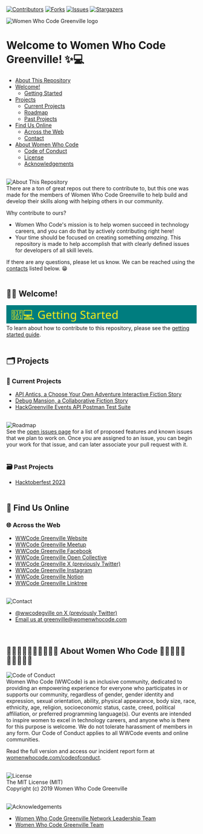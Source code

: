 [![Contributors][contributors-shield]][contributors-url]
[![Forks][forks-shield]][forks-url]
[![Issues][issues-shield]][issues-url]
[![Stargazers][stars-shield]][stars-url]

![Women Who Code Greenville logo](assets/readme/greenville_teal_logo.png)

# Welcome to Women Who Code Greenville! ✨💻
<!-- TABLE OF CONTENTS -->
* [About This Repository](#about-this-Repository)
* [Welcome!](#welcome)
  * [Getting Started](#getting-started)
* [Projects](#projects)
  * [Current Projects](#current-projects)
  * [Roadmap](#roadmap)
  * [Past Projects](#past-projects)
* [Find Us Online](#find-us-online)
  * [Across the Web](#across-the-web)
  * [Contact](#contact)
* [About Women Who Code](#about-women-who-code)
  * [Code of Conduct](#code-of-conduct)
  * [License](#license)
  * [Acknowledgements](#acknowledgements)
<br/> <br/>

<!-- ABOUT THIS REPOSITORY -->
<span id='about-this-repository'>![About This Repository][about-heading]</span> <br/> 
There are a ton of great repos out there to contribute to, but this one was made for the members of Women Who Code Greenville to help build and develop their skills along with helping others in our community.

Why contribute to ours?
- Women Who Code's mission is to help women succeed in technology careers, and you can do that by actively contributing right here!
- Your time should be focused on creating something _amazing_.  This repository is made to help accomplish that with clearly defined issues for developers of all skill levels.

If there are any questions, please let us know.  We can be reached using the [contacts](#contact) listed below. 😁
<br/> <br/>

<!-- WELCOME! -->
## 👋🏼 Welcome!
<span id="welcome"></span>
<span id="getting-started">![Getting Started][getting-started-heading]</span> <br/> 
To learn about how to contribute to this repository, please see the [getting started guide](./Gettingstarted.md).
<br/> <br/>

<!-- PROJECTS -->
## 🗂️ Projects
<span id="projects"></span>

<!-- CURRENT PROJECTS -->
### 🌟 Current Projects
<span id="current-projects"></span>
- [API Antics, a Choose Your Own Adventure Interactive Fiction Story](API-Antics-Interactive-Fiction-Project)
- [Debug Mansion, a Collaborative Fiction Story](https://github.com/WomenWhoCode/WWCodeGreenville/wiki/Debug-Mansion,-a-Collaborative-Fiction-Story)
- [HackGreenville Events API Postman Test Suite](https://github.com/WomenWhoCode/WWCodeGreenville/wiki/HackGreenville-Events-API-Postman-Test-Suite)
<br/> <br/>

<!-- ROADMAP -->
<span id='roadmap'>![Roadmap][roadmap-heading]</span> <br/> 
See the [open issues page](https://github.com/WomenWhoCode/WWCodeGreenville/issues) for a list of proposed features and known issues that we plan to work on.  Once you are assigned to an issue, you can begin your work for that issue, and can later associate your pull request with it.
<br/> <br/>

<!-- PAST PROJECTS -->
### 🗃️ Past Projects
<span id="past-projects"></span>
* [Hacktoberfest 2023](https://github.com/WomenWhoCode/WWCodeGreenville/wiki/Hacktoberfest-2023)
<br/> <br/>

<!-- FIND US ONLINE -->
## 🔗 Find Us Online
<span id="find-us-online"></span>

### 🌐 Across the Web
<span id="across-the-web"></span>
- [WWCode Greenville Website](https://www.womenwhocode.com/network/greenville/)
- [WWCode Greenville Meetup](https://www.meetup.com/women-who-code-greenville/)
- [WWCode Greenville Facebook](https://www.facebook.com/groups/womenwhocodegreenville/)
- [WWCode Greenville Open Collective](https://opencollective.com/wwcodegreenville)
- [WWCode Greenville X (previously Twitter)](https://twitter.com/WWCodeGville)
- [WWCode Greenville Instagram](https://www.instagram.com/wwcodegville/)
- [WWCode Greenville Notion](https://wwcode.notion.site/Women-Who-Code-Greenville-02e4990c6f814dccb92cf24da404b4b8)
- [WWCode Greenville Linktree](https://linktr.ee/wwcodegville)
<br/> <br/>

<!-- CONTACT -->
<span id='contact'>![Contact][contact-heading]</span> <br/> 
- [@wwcodegville on X (previously Twitter)](https://twitter.com/WWCodeGville)
- [Email us at greenville@womenwhocode.com](mailto:greenville@womenwhocode.com) <br/>
<br/> <br/>

<!-- ABOUT WOMEN WHO CODE -->
## 👩🏼‍🎤👩‍🔬🧞‍♀️🧚🏽‍♀️ About Women Who Code 👩🏾‍💼🧕🏼🦹🏻‍♀️🧙‍♀️
<span id="about-women-who-code"></span>

<!-- CODE OF CONDUCT -->
<span id='code-of-conduct'>![Code of Conduct][code-of-conduct-heading]</span> <br/> 
Women Who Code (WWCode) is an inclusive community, dedicated to providing an empowering experience for everyone who participates in or supports our community, regardless of gender, gender identity and expression, sexual orientation, ability, physical appearance, body size, race, ethnicity, age, religion, socioeconomic status, caste, creed, political affiliation, or preferred programming language(s).  Our events are intended to inspire women to excel in technology careers, and anyone who is there for this purpose is welcome.  We do not tolerate harassment of members in any form.  Our Code of Conduct applies to all WWCode events and online communities.

Read the full version and access our incident report form at [womenwhocode.com/codeofconduct](https://www.womenwhocode.com/codeofconduct).
<br/> <br/>

<!-- LICENSE -->
<span id='license'>![License][license-heading]</span> <br/> 
The MIT License (MIT) <br/> 
Copyright (c) 2019 Women Who Code Greenville
<br/> <br/>

<!-- ACKNOWLEDGEMENTS -->
<span id='acknowledgements'>![Acknowledgements][acknowledgements-heading]</span> <br/> 
- [Women Who Code Greenville Network Leadership Team](https://www.womenwhocode.com/network/greenville/#block-80)
- [Women Who Code Greenville Team](https://wwcode.notion.site/WWCode-Greenville-Roster-df2c8f63d2df4f488fd094d37437f887)
<br/> <br/>

<!-- MARKDOWN LINKS & IMAGES -->
[contributors-shield]: https://img.shields.io/github/contributors/WomenWhoCode/WWCodeGreenville.svg?style=flat-square
[contributors-url]: https://github.com/WomenWhoCode/WWCodeGreenville/graphs/contributors
[forks-shield]: https://img.shields.io/github/forks/WomenWhoCode/WWCodeGreenville.svg?style=flat-square
[forks-url]: https://github.com/WomenWhoCode/WWCodeGreenville/network/members
[stars-shield]: https://img.shields.io/github/stars/WomenWhoCode/WWCodeGreenville.svg?style=flat-square
[stars-url]: https://github.com/WomenWhoCode/WWCodeGreenville/stargazers
[issues-shield]: https://img.shields.io/github/issues/WomenWhoCode/WWCodeGreenville.svg?style=flat-square
[issues-url]: https://github.com/WomenWhoCode/WWCodeGreenville/issues
[table-of-contents-heading]: assets/readme/table_of_contents.svg
[about-heading]: assets/readme/about.svg
[hacktoberfest-heading]: assets/readme/hacktoberfest.svg
[prerequisites-heading]: assets/readme/prerequisites.svg
[installation-heading]: assets/readme/installation.svg
[getting-started-heading]: assets/readme/gettingstarted.svg
[code-of-conduct-heading]: assets/readme/code_of_conduct.svg
[roadmap-heading]: assets/readme/roadmap.svg
[contributing-heading]: assets/readme/contributing.svg
[license-heading]: assets/readme/license.svg
[acknowledgements-heading]: assets/readme/acknowledgements.svg
[contact-heading]: assets/readme/contact.svg
[links-heading]: assets/readme/contact.svg